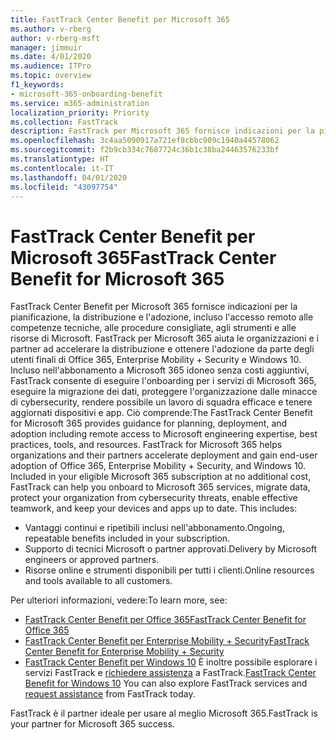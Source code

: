 ```yaml
---
title: FastTrack Center Benefit per Microsoft 365
ms.author: v-rberg
author: v-rberg-msft
manager: jimmuir
ms.date: 4/01/2020
ms.audience: ITPro
ms.topic: overview
f1_keywords:
- microsoft-365-onboarding-benefit
ms.service: m365-administration
localization_priority: Priority
ms.collection: FastTrack
description: FastTrack per Microsoft 365 fornisce indicazioni per la pianificazione, la distribuzione e l'adozione, incluso l'accesso remoto alle competenze tecniche, alle procedure consigliate, agli strumenti e alle risorse di Microsoft. FastTrack per Microsoft 365 aiuta le organizzazioni e i partner ad accelerare la distribuzione e ottenere l'adozione da parte degli utenti finali di Office 365, Windows 10 ed Enterprise Mobility + Security.
ms.openlocfilehash: 3c4aa5090917a721ef8cbbc909c1940a44578062
ms.sourcegitcommit: f2b9cb334c7687724c36b1c38ba24463576233bf
ms.translationtype: HT
ms.contentlocale: it-IT
ms.lasthandoff: 04/01/2020
ms.locfileid: "43097754"
---
```

# <a name="fasttrack-center-benefit-for-microsoft-365"></a><span data-ttu-id="91c95-104">FastTrack Center Benefit per Microsoft 365</span><span class="sxs-lookup"><span data-stu-id="91c95-104">FastTrack Center Benefit for Microsoft 365</span></span>

<span data-ttu-id="91c95-p102">FastTrack Center Benefit per Microsoft 365 fornisce indicazioni per la pianificazione, la distribuzione e l'adozione, incluso l'accesso remoto alle competenze tecniche, alle procedure consigliate, agli strumenti e alle risorse di Microsoft. FastTrack per Microsoft 365 aiuta le organizzazioni e i partner ad accelerare la distribuzione e ottenere l'adozione da parte degli utenti finali di Office 365, Enterprise Mobility + Security e Windows 10. Incluso nell'abbonamento a Microsoft 365 idoneo senza costi aggiuntivi, FastTrack consente di eseguire l'onboarding per i servizi di Microsoft 365, eseguire la migrazione dei dati, proteggere l'organizzazione dalle minacce di cybersecurity, rendere possibile un lavoro di squadra efficace e tenere aggiornati dispositivi e app. Ciò comprende:</span><span class="sxs-lookup"><span data-stu-id="91c95-p102">The FastTrack Center Benefit for Microsoft 365 provides guidance for planning, deployment, and adoption including remote access to Microsoft engineering expertise, best practices, tools, and resources. FastTrack for Microsoft 365 helps organizations and their partners accelerate deployment and gain end-user adoption of Office 365, Enterprise Mobility + Security, and Windows 10. Included in your eligible Microsoft 365 subscription at no additional cost, FastTrack can help you onboard to Microsoft 365 services, migrate data, protect your organization from cybersecurity threats, enable effective teamwork, and keep your devices and apps up to date. This includes:</span></span>

- <span data-ttu-id="91c95-109">Vantaggi continui e ripetibili inclusi nell'abbonamento.</span><span class="sxs-lookup"><span data-stu-id="91c95-109">Ongoing, repeatable benefits included in your subscription.</span></span>
- <span data-ttu-id="91c95-110">Supporto di tecnici Microsoft o partner approvati.</span><span class="sxs-lookup"><span data-stu-id="91c95-110">Delivery by Microsoft engineers or approved partners.</span></span>
- <span data-ttu-id="91c95-111">Risorse online e strumenti disponibili per tutti i clienti.</span><span class="sxs-lookup"><span data-stu-id="91c95-111">Online resources and tools available to all customers.</span></span>
  
<span data-ttu-id="91c95-112">Per ulteriori informazioni, vedere:</span><span class="sxs-lookup"><span data-stu-id="91c95-112">To learn more, see:</span></span>

- [<span data-ttu-id="91c95-113">FastTrack Center Benefit per Office 365</span><span class="sxs-lookup"><span data-stu-id="91c95-113">FastTrack Center Benefit for Office 365</span></span>](O365-fasttrack-benefit-for-office-365.md) 
- [<span data-ttu-id="91c95-114">FastTrack Center Benefit per Enterprise Mobility + Security</span><span class="sxs-lookup"><span data-stu-id="91c95-114">FastTrack Center Benefit for Enterprise Mobility + Security</span></span>](EMS-fasttrack-benefit-for-EMS.md)
- <span data-ttu-id="91c95-115">[FastTrack Center Benefit per Windows 10](Win-10-fasttrack-benefit-for-Windows-10.md) È inoltre possibile esplorare i servizi FastTrack e [richiedere assistenza](https://go.microsoft.com/fwlink/p/?LinkId=2003903) a FastTrack.</span><span class="sxs-lookup"><span data-stu-id="91c95-115">[FastTrack Center Benefit for Windows 10](Win-10-fasttrack-benefit-for-Windows-10.md) You can also explore FastTrack services and [request assistance](https://go.microsoft.com/fwlink/p/?LinkId=2003903) from FastTrack today.</span></span>

<span data-ttu-id="91c95-116">FastTrack è il partner ideale per usare al meglio Microsoft 365.</span><span class="sxs-lookup"><span data-stu-id="91c95-116">FastTrack is your partner for Microsoft 365 success.</span></span>
  
